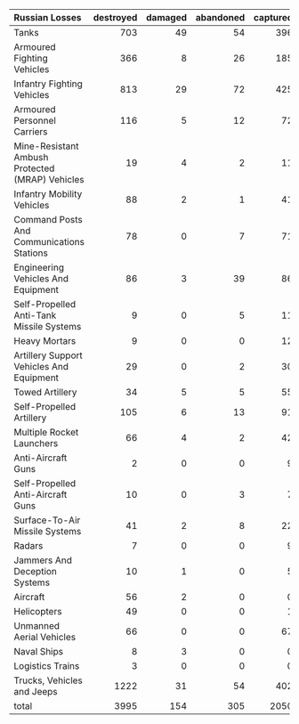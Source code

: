 | Russian Losses                                   |   destroyed |   damaged |   abandoned |   captured |   total |
|:-------------------------------------------------|------------:|----------:|------------:|-----------:|--------:|
| Tanks                                            |         703 |        49 |          54 |        396 |    1202 |
| Armoured Fighting Vehicles                       |         366 |         8 |          26 |        185 |     585 |
| Infantry Fighting Vehicles                       |         813 |        29 |          72 |        425 |    1339 |
| Armoured Personnel Carriers                      |         116 |         5 |          12 |         72 |     205 |
| Mine-Resistant Ambush Protected  (MRAP) Vehicles |          19 |         4 |           2 |         11 |      36 |
| Infantry Mobility Vehicles                       |          88 |         2 |           1 |         41 |     132 |
| Command Posts And Communications Stations        |          78 |         0 |           7 |         71 |     156 |
| Engineering Vehicles And Equipment               |          86 |         3 |          39 |         86 |     214 |
| Self-Propelled Anti-Tank Missile Systems         |           9 |         0 |           5 |         11 |      25 |
| Heavy Mortars                                    |           9 |         0 |           0 |         12 |      21 |
| Artillery Support Vehicles And Equipment         |          29 |         0 |           2 |         30 |      61 |
| Towed Artillery                                  |          34 |         5 |           5 |         55 |      99 |
| Self-Propelled Artillery                         |         105 |         6 |          13 |         91 |     215 |
| Multiple Rocket Launchers                        |          66 |         4 |           2 |         42 |     114 |
| Anti-Aircraft Guns                               |           2 |         0 |           0 |          9 |      11 |
| Self-Propelled Anti-Aircraft Guns                |          10 |         0 |           3 |          7 |      20 |
| Surface-To-Air Missile Systems                   |          41 |         2 |           8 |         22 |      73 |
| Radars                                           |           7 |         0 |           0 |          9 |      16 |
| Jammers And Deception Systems                    |          10 |         1 |           0 |          5 |      16 |
| Aircraft                                         |          56 |         2 |           0 |          0 |      58 |
| Helicopters                                      |          49 |         0 |           0 |          1 |      50 |
| Unmanned Aerial Vehicles                         |          66 |         0 |           0 |         67 |     133 |
| Naval Ships                                      |           8 |         3 |           0 |          0 |      11 |
| Logistics Trains                                 |           3 |         0 |           0 |          0 |       3 |
| Trucks, Vehicles and Jeeps                       |        1222 |        31 |          54 |        402 |    1709 |
| total                                            |        3995 |       154 |         305 |       2050 |    6504 |
